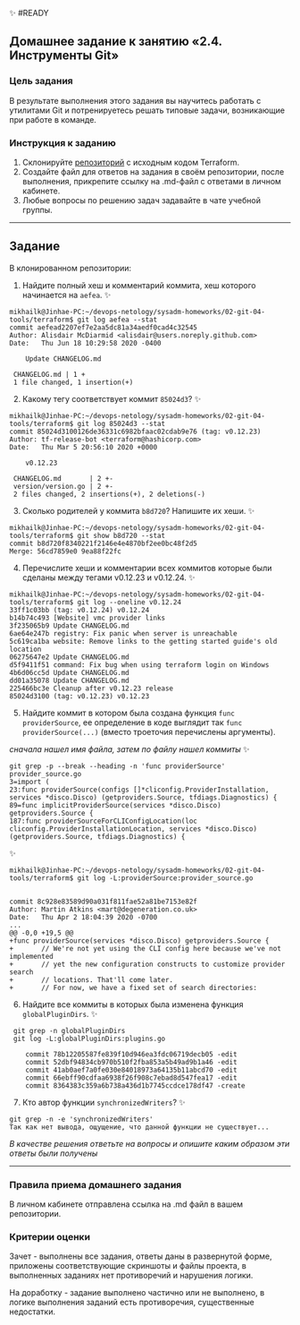 ✨
#READY

## Домашнее задание к занятию «2.4. Инструменты Git»

### Цель задания

В результате выполнения этого задания вы научитесь работать с утилитами Git и  потренируетесь решать типовые задачи, возникающие при работе в команде. 

### Инструкция к заданию

1. Склонируйте [репозиторий](https://github.com/hashicorp/terraform) с исходным кодом Terraform.
2. Создайте файл для ответов на задания в своём репозитории, после выполнения, прикрепите ссылку на .md-файл с ответами в личном кабинете.
3. Любые вопросы по решению задач задавайте в чате учебной группы.

------

## Задание

В клонированном репозитории:

1. Найдите полный хеш и комментарий коммита, хеш которого начинается на `aefea`.
✨
```
mikhailk@Jinhae-PC:~/devops-netology/sysadm-homeworks/02-git-04-tools/terraform$ git log aefea --stat
commit aefead2207ef7e2aa5dc81a34aedf0cad4c32545
Author: Alisdair McDiarmid <alisdair@users.noreply.github.com>
Date:   Thu Jun 18 10:29:58 2020 -0400

    Update CHANGELOG.md

 CHANGELOG.md | 1 +
 1 file changed, 1 insertion(+)
```

2. Какому тегу соответствует коммит `85024d3`?
✨
```
mikhailk@Jinhae-PC:~/devops-netology/sysadm-homeworks/02-git-04-tools/terraform$ git log 85024d3 --stat
commit 85024d3100126de36331c6982bfaac02cdab9e76 (tag: v0.12.23)
Author: tf-release-bot <terraform@hashicorp.com>
Date:   Thu Mar 5 20:56:10 2020 +0000

    v0.12.23

 CHANGELOG.md       | 2 +-
 version/version.go | 2 +-
 2 files changed, 2 insertions(+), 2 deletions(-)
```

3. Сколько родителей у коммита `b8d720`? Напишите их хеши.
✨
```
mikhailk@Jinhae-PC:~/devops-netology/sysadm-homeworks/02-git-04-tools/terraform$ git show b8d720 --stat
commit b8d720f8340221f2146e4e4870bf2ee0bc48f2d5
Merge: 56cd7859e0 9ea88f22fc
```

4. Перечислите хеши и комментарии всех коммитов которые были сделаны между тегами  v0.12.23 и v0.12.24.
✨
```
mikhailk@Jinhae-PC:~/devops-netology/sysadm-homeworks/02-git-04-tools/terraform$ git log --oneline v0.12.24
33ff1c03bb (tag: v0.12.24) v0.12.24
b14b74c493 [Website] vmc provider links
3f235065b9 Update CHANGELOG.md
6ae64e247b registry: Fix panic when server is unreachable
5c619ca1ba website: Remove links to the getting started guide's old location
06275647e2 Update CHANGELOG.md
d5f9411f51 command: Fix bug when using terraform login on Windows
4b6d06cc5d Update CHANGELOG.md
dd01a35078 Update CHANGELOG.md
225466bc3e Cleanup after v0.12.23 release
85024d3100 (tag: v0.12.23) v0.12.23
```

5. Найдите коммит в котором была создана функция `func providerSource`, ее определение в коде выглядит 
так `func providerSource(...)` (вместо троеточия перечислены аргументы).

*сначала нашел имя файла, затем по файлу нашел коммиты*
✨
```
git grep -p --break --heading -n 'func providerSource'
provider_source.go
3=import (
23:func providerSource(configs []*cliconfig.ProviderInstallation, services *disco.Disco) (getproviders.Source, tfdiags.Diagnostics) {
89=func implicitProviderSource(services *disco.Disco) getproviders.Source {
187:func providerSourceForCLIConfigLocation(loc cliconfig.ProviderInstallationLocation, services *disco.Disco) (getproviders.Source, tfdiags.Diagnostics) {
```

✨
```
mikhailk@Jinhae-PC:~/devops-netology/sysadm-homeworks/02-git-04-tools/terraform$ git log -L:providerSource:provider_source.go


commit 8c928e83589d90a031f811fae52a81be7153e82f
Author: Martin Atkins <mart@degeneration.co.uk>
Date:   Thu Apr 2 18:04:39 2020 -0700
...
@@ -0,0 +19,5 @@
+func providerSource(services *disco.Disco) getproviders.Source {
+       // We're not yet using the CLI config here because we've not implemented
+       // yet the new configuration constructs to customize provider search
+       // locations. That'll come later.
+       // For now, we have a fixed set of search directories:
```

6. Найдите все коммиты в которых была изменена функция `globalPluginDirs`.
✨
```
 git grep -n globalPluginDirs
 git log -L:globalPluginDirs:plugins.go
```
```
	commit 78b12205587fe839f10d946ea3fdc06719decb05	-edit
	commit 52dbf94834cb970b510f2fba853a5b49ad9b1a46	-edit 
	commit 41ab0aef7a0fe030e84018973a64135b11abcd70	-edit
	commit 66ebff90cdfaa6938f26f908c7ebad8d547fea17 -edit
	commit 8364383c359a6b738a436d1b7745ccdce178df47	-create
```

7. Кто автор функции `synchronizedWriters`? 
✨
```
git grep -n -e 'synchronizedWriters'
Так как нет вывода, ощущение, что данной функции не существует...
```
*В качестве решения ответьте на вопросы и опишите каким образом эти ответы были получены*

---

### Правила приема домашнего задания

В личном кабинете отправлена ссылка на .md файл в вашем репозитории.

### Критерии оценки

Зачет - выполнены все задания, ответы даны в развернутой форме, приложены соответствующие скриншоты и файлы проекта, в выполненных заданиях нет противоречий и нарушения логики.

На доработку - задание выполнено частично или не выполнено, в логике выполнения заданий есть противоречия, существенные недостатки. 
